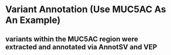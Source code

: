 # Variant Annotation (Use MUC5AC As An Example)

## variants within the MUC5AC region were extracted and annotated via AnnotSV and VEP
